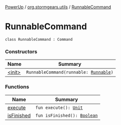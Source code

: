 [PowerUp](../../index.md) / [org.stormgears.utils](../index.md) / [RunnableCommand](./index.md)

# RunnableCommand

`class RunnableCommand : Command`

### Constructors

| Name | Summary |
|---|---|
| [&lt;init&gt;](-init-.md) | `RunnableCommand(runnable: `[`Runnable`](http://docs.oracle.com/javase/8/docs/api/java/lang/Runnable.html)`)` |

### Functions

| Name | Summary |
|---|---|
| [execute](execute.md) | `fun execute(): `[`Unit`](https://kotlinlang.org/api/latest/jvm/stdlib/kotlin/-unit/index.html) |
| [isFinished](is-finished.md) | `fun isFinished(): `[`Boolean`](https://kotlinlang.org/api/latest/jvm/stdlib/kotlin/-boolean/index.html) |
